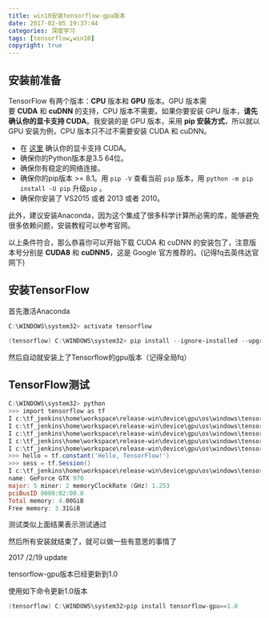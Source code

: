 ```yaml
---
title: win10安装tensorflow-gpu版本
date: 2017-02-05 19:37:44
categories: 深度学习
tags: [tensorflow,win10]
copyright: true
---
```


## 安装前准备

TensorFlow 有两个版本：**CPU** 版本和 **GPU** 版本。GPU 版本需要 **CUDA** 和 **cuDNN** 的支持，CPU 版本不需要。如果你要安装 GPU 版本，**请先确认你的显卡支持 CUDA**。我安装的是 GPU 版本，采用 **pip 安装方式**，所以就以 GPU 安装为例，CPU 版本只不过不需要安装 CUDA 和 cuDNN。

- 在 [这里](https://developer.nvidia.com/cuda-gpus) 确认你的显卡支持 CUDA。
- 确保你的Python版本是3.5 64位。
- 确保你有稳定的网络连接。
- 确保你的pip版本 >= 8.1。用 `pip -V` 查看当前 `pip` 版本，用 `python -m pip install -U pip` 升级`pip` 。
- 确保你安装了 VS2015 或者 2013 或者 2010。

此外，建议安装Anaconda，因为这个集成了很多科学计算所必需的库，能够避免很多依赖问题，安装教程可以参考官网。

以上条件符合，那么恭喜你可以开始下载 CUDA 和 cuDNN 的安装包了，注意版本号分别是 **CUDA8** 和 **cuDNN5**，这是 Google 官方推荐的。(记得fq去英伟达官网下)



## 安装TensorFlow

首先激活Anaconda

```powershell
C:\WINDOWS\system32> activate tensorflow

(tensorflow) C:\WINDOWS\system32> pip install --ignore-installed --upgrade https://storage.googleapis.com/tensorflow/windows/gpu/tensorflow_gpu-0.12.0-cp35-cp35m-win_amd64.whl
```

然后自动就安装上了Tensorflow的gpu版本（记得全局fq）

## TensorFlow测试

```powershell
C:\WINDOWS\system32> python
>>> import tensorflow as tf
I c:\tf_jenkins\home\workspace\release-win\device\gpu\os\windows\tensorflow\stream_executor\dso_loader.cc:128] successfully opened CUDA library cublas64_80.dll locally
I c:\tf_jenkins\home\workspace\release-win\device\gpu\os\windows\tensorflow\stream_executor\dso_loader.cc:128] successfully opened CUDA library cudnn64_5.dll locally
I c:\tf_jenkins\home\workspace\release-win\device\gpu\os\windows\tensorflow\stream_executor\dso_loader.cc:128] successfully opened CUDA library cufft64_80.dll locally
I c:\tf_jenkins\home\workspace\release-win\device\gpu\os\windows\tensorflow\stream_executor\dso_loader.cc:128] successfully opened CUDA library nvcuda.dll locally
I c:\tf_jenkins\home\workspace\release-win\device\gpu\os\windows\tensorflow\stream_executor\dso_loader.cc:128] successfully opened CUDA library curand64_80.dll locally
>>> hello = tf.constant('Hello, TensorFlow!')
>>> sess = tf.Session()
I c:\tf_jenkins\home\workspace\release-win\device\gpu\os\windows\tensorflow\core\common_runtime\gpu\gpu_device.cc:885] Found device 0 with properties:
name: GeForce GTX 970
major: 5 minor: 2 memoryClockRate (GHz) 1.253
pciBusID 0000:02:00.0
Total memory: 4.00GiB
Free memory: 3.31GiB
```

测试类似上面结果表示测试通过



然后所有安装就结束了，就可以做一些有意思的事情了



2017 /2/19 update

tensorflow-gpu版本已经更新到1.0

使用如下命令更新1.0版本

```powershell
(tensorflow) C:\WINDOWS\system32>pip install tensorflow-gpu==1.0
```

